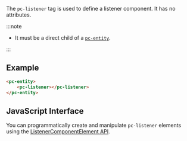 The `pc-listener` tag is used to define a listener component. It has no attributes.

:::note

* It must be a direct child of a [`pc-entity`](pc-entity.md).

:::

## Example

```html
<pc-entity>
    <pc-listener></pc-listener>
</pc-entity>
```

## JavaScript Interface

You can programmatically create and manipulate `pc-listener` elements using the [ListenerComponentElement API](https://api.playcanvas.com/classes/EngineWebComponents.ListenerComponentElement.html).
